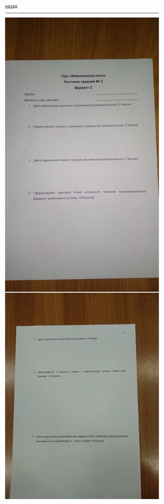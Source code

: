 [назад](../../../../README.md)
***
![матанализ практика вариант часть 1](../../../../images/1-sem/mathan/theory/att2/sirota/th2.1.jpg)
![матанализ практика вариант часть 2](../../../../images/1-sem/mathan/theory/att2/sirota/th2.2.jpg)